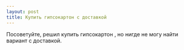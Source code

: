 ```yaml
---
layout: post 
title: Купить гипсокартон с доставкой 
--- 
```

Посоветуйте, решил купить гипсокартон , но нигде не могу найти вариант с доставкой.